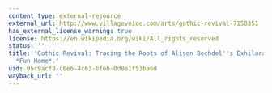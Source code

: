 ```yaml
---
content_type: external-resource
external_url: http://www.villagevoice.com/arts/gothic-revival-7158351
has_external_license_warning: true
license: https://en.wikipedia.org/wiki/All_rights_reserved
status: ''
title: 'Gothic Revival: Tracing the Roots of Alison Bechdel''s Exhilarating New "tragicomic,"
  *Fun Home*.'
uid: 05c9acf8-c6e6-4c63-bf6b-0d8e1f53ba6d
wayback_url: ''
---
```

